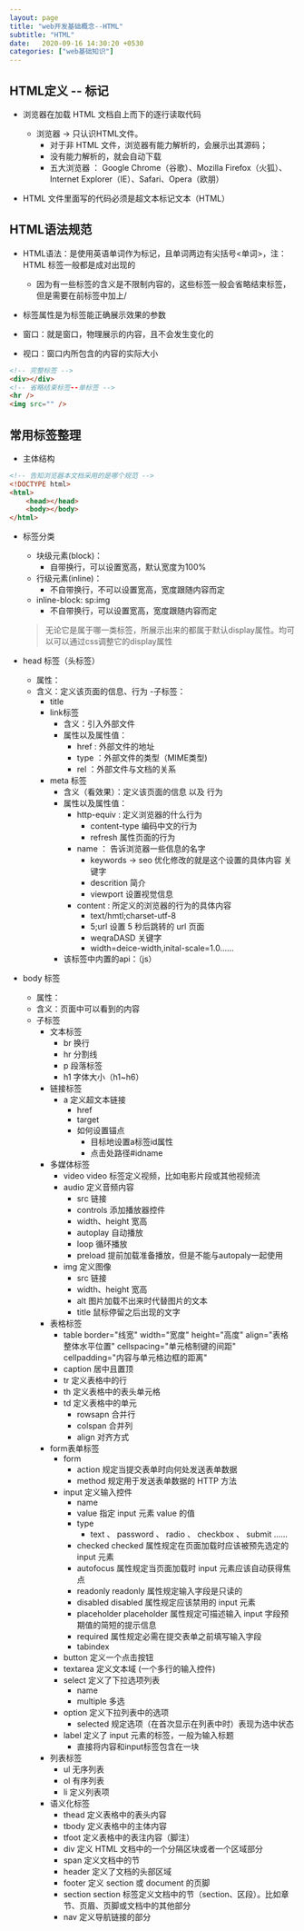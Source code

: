 ```yaml
---
layout: page
title: "web开发基础概念--HTML"
subtitle: "HTML"
date:   2020-09-16 14:30:20 +0530
categories: ["web基础知识"]
---
```


## HTML定义  -- 标记

- 浏览器在加载 HTML 文档自上而下的逐行读取代码
    - 浏览器 -> 只认识HTML文件。
        - 对于非 HTML 文件，浏览器有能力解析的，会展示出其源码；
        - 没有能力解析的，就会自动下载
        - 五大浏览器 ： Google Chrome（谷歌）、Mozilla Firefox（火狐）、Internet Explorer（IE）、Safari、Opera（欧朋）

- HTML 文件里面写的代码必须是超文本标记文本（HTML）

## HTML语法规范

- HTML语法：是使用英语单词作为标记，且单词两边有尖括号<单词>，注：HTML 标签一般都是成对出现的
    - 因为有一些标签的含义是不限制内容的，这些标签一般会省略结束标签，但是需要在前标签中加上/   
- 标签属性是为标签能正确展示效果的参数

- 窗口：就是窗口，物理展示的内容，且不会发生变化的
- 视口：窗口内所包含的内容的实际大小

```html
<!-- 完整标签 -->
<div></div>
<!-- 省略结束标签--单标签 -->
<hr />
<img src="" />
```

## 常用标签整理

- 主体结构 

```html
<!-- 告知浏览器本文档采用的是哪个规范 -->
<!DOCTYPE html>    
<html>
    <head></head>
    <body></body>
</html>
```


- 标签分类
    - 块级元素(block)：
        - 自带换行，可以设置宽高，默认宽度为100%
    - 行级元素(inline)：
        - 不自带换行，不可以设置宽高，宽度跟随内容而定
    - inline-block: sp:img
        -  不自带换行，可以设置宽高，宽度跟随内容而定

    > 无论它是属于哪一类标签，所展示出来的都属于默认display属性。均可以可以通过css调整它的display属性

- head 标签（头标签）
    - 属性：
    - 含义：定义该页面的信息、行为
    -子标签：
        - title
        - link标签
            - 含义：引入外部文件
             - 属性以及属性值：
                - href : 外部文件的地址
                - type ：外部文件的类型（MIME类型)
                - rel ：外部文件与文档的关系
        - meta 标签
            - 含义（看效果）：定义该页面的信息 以及 行为
            - 属性以及属性值：
                - http-equiv : 定义浏览器的什么行为
                    - content-type  编码中文的行为
                    - refresh   属性页面的行为
                - name ： 告诉浏览器一些信息的名字
                    - keywords -> seo 优化修改的就是这个设置的具体内容      关键字
                    - descrition    简介
                    - viewport      设置视觉信息
                - content : 所定义的浏览器的行为的具体内容
                    - text/hmtl;charset-utf-8
                    - 5;url     设置 5 秒后跳转的 url 页面
                    - weqraDASD     关键字
                    - width=deice-width,inital-scale=1.0……
            - 该标签中内置的api：（js）
- body 标签
    - 属性：
    - 含义：页面中可以看到的内容
    - 子标签
        - 文本标签
            - br    换行
            - hr    分割线
            - p   段落标签
            - h1 字体大小（h1~h6）
        - 链接标签
            - a 	定义超文本链接
                - href
                - target
                - 如何设置锚点
                    - 目标地设置a标签id属性
                    - 点击处路径#idname
        - 多媒体标签
            - video video 标签定义视频，比如电影片段或其他视频流
            - audio 定义音频内容
                - src   链接
                - controls  添加播放器控件
                - width、height     宽高
                - autoplay  自动播放
                - loop  循环播放
                - preload   提前加载准备播放，但是不能与autopaly一起使用
            - img   定义图像
                - src   链接
                - width、height 宽高
                - alt   图片加载不出来时代替图片的文本
                - title 鼠标停留之后出现的文字
        - 表格标签
            - table     border="线宽" width="宽度" height="高度" align="表格整体水平位置"  cellspacing="单元格制键的间距" cellpadding="内容与单元格边框的距离"
            - caption   居中且置顶
            - tr    定义表格中的行
            - th    定义表格中的表头单元格
            - td    定义表格中的单元
                - rowsapn   合并行
                - colspan   合并列
                - align     对齐方式
        - form表单标签
            - form
                - action    规定当提交表单时向何处发送表单数据
                - method    规定用于发送表单数据的 HTTP 方法
            - input	    定义输入控件
                - name  
                - value 	指定 input 元素 value 的值
                - type  
                    - text 、 password 、 radio 、 checkbox 、 submit ……
                - checked   checked 属性规定在页面加载时应该被预先选定的 input 元素
                - autofocus 属性规定当页面加载时 input 元素应该自动获得焦点
                - readonly  readonly 属性规定输入字段是只读的
                - disabled  	disabled 属性规定应该禁用的 input 元素
                - placeholder   placeholder 属性规定可描述输入 input 字段预期值的简短的提示信息
                - required  属性规定必需在提交表单之前填写输入字段
                - tabindex
            - button    定义一个点击按钮
            - textarea  定义文本域 (一个多行的输入控件)
            - select    	定义了下拉选项列表
                - name
                - multiple  多选
            - option    	定义下拉列表中的选项
                - selected  规定选项（在首次显示在列表中时）表现为选中状态
            - label 	定义了 input 元素的标签，一般为输入标题
                - 直接将内容和input标签包含在一块
        - 列表标签
            - ul    无序列表
            - ol    有序列表
            - li    定义列表项
        - 语义化标签
            - thead     定义表格中的表头内容
            - tbody 	定义表格中的主体内容
            - tfoot     定义表格中的表注内容（脚注）
            - div       定义 HTML 文档中的一个分隔区块或者一个区域部分
            - span  	定义文档中的节
            - header    定义了文档的头部区域
            - footer    定义 section 或 document 的页脚
            - section   section 标签定义文档中的节（section、区段）。比如章节、页眉、页脚或文档中的其他部分
            - nav    定义导航链接的部分